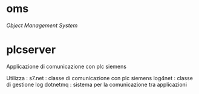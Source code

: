 # oms
*Object Management System*

# plcserver
Applicazione di comunicazione con plc siemens 

Utilizza :
s7.net   : classe di comunicazione con plc siemens
log4net  : classe di gestione log
dotnetmq : sistema per la comunicazione tra applicazioni
